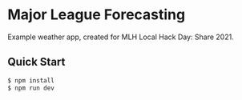 # Major League Forecasting

Example weather app, created for MLH Local Hack Day: Share 2021.

## Quick Start

```bash
$ npm install
$ npm run dev
```
